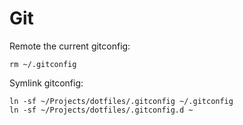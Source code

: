 # Git

Remote the current gitconfig:
```
rm ~/.gitconfig
```

Symlink gitconfig:

```
ln -sf ~/Projects/dotfiles/.gitconfig ~/.gitconfig
ln -sf ~/Projects/dotfiles/.gitconfig.d ~
```
